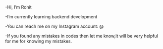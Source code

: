-Hi, I’m Rohit

-I’m currently learning backend development

-You can reach me on my Instagram account: @

-If you found any mistakes in codes then let me know,It will be very helpful for me for knowing my mistakes.
